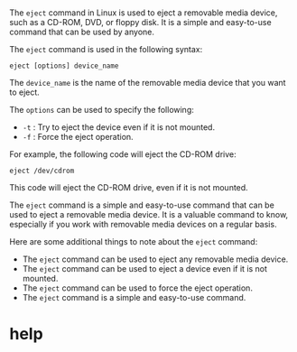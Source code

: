 # 

The `eject` command in Linux is used to eject a removable media device, such as a CD-ROM, DVD, or floppy disk. It is a simple and easy-to-use command that can be used by anyone.

The `eject` command is used in the following syntax:

```
eject [options] device_name
```

The `device_name` is the name of the removable media device that you want to eject.

The `options` can be used to specify the following:

* `-t` : Try to eject the device even if it is not mounted.
* `-f` : Force the eject operation.

For example, the following code will eject the CD-ROM drive:

```
eject /dev/cdrom
```

This code will eject the CD-ROM drive, even if it is not mounted.

The `eject` command is a simple and easy-to-use command that can be used to eject a removable media device. It is a valuable command to know, especially if you work with removable media devices on a regular basis.

Here are some additional things to note about the `eject` command:

* The `eject` command can be used to eject any removable media device.
* The `eject` command can be used to eject a device even if it is not mounted.
* The `eject` command can be used to force the eject operation.
* The `eject` command is a simple and easy-to-use command.




# help 

```

```
